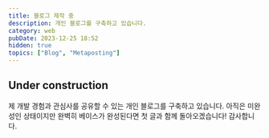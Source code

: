 ```yaml
---
title: 블로그 제작 중
description: 개인 블로그를 구축하고 있습니다.
category: web
pubDate: 2023-12-25 18:52
hidden: true
topics: ["Blog", "Metaposting"]
---
```


## Under construction

제 개발 경험과 관심사를 공유할 수 있는 개인 블로그를 구축하고 있습니다. 아직은 미완성인 상태이지만 완벽히 베이스가 완성된다면 첫 글과 함께 돌아오겠습니다!
감사합니다.
